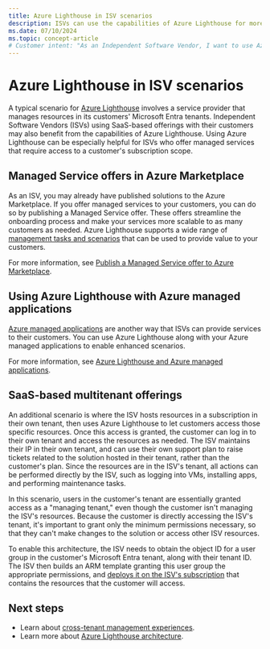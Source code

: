 ```yaml
---
title: Azure Lighthouse in ISV scenarios
description: ISVs can use the capabilities of Azure Lighthouse for more flexibility with customer offerings.
ms.date: 07/10/2024
ms.topic: concept-article
# Customer intent: "As an Independent Software Vendor, I want to use Azure Lighthouse to manage customer resources in a secure and scalable way, so that I can offer enhanced managed services while maintaining control over my intellectual property and support processes."
---
```


# Azure Lighthouse in ISV scenarios

A typical scenario for [Azure Lighthouse](../overview.md) involves a service provider that manages resources in its customers' Microsoft Entra tenants. Independent Software Vendors (ISVs) using SaaS-based offerings with their customers may also benefit from the capabilities of Azure Lighthouse. Using Azure Lighthouse can be especially helpful for ISVs who offer managed services that require access to a customer's subscription scope.

## Managed Service offers in Azure Marketplace

As an ISV, you may already have published solutions to the Azure Marketplace. If you offer managed services to your customers, you can do so by publishing a Managed Service offer. These offers streamline the onboarding process and make your services more scalable to as many customers as needed. Azure Lighthouse supports a wide range of [management tasks and scenarios](cross-tenant-management-experience.md#enhanced-services-and-scenarios) that can be used to provide value to your customers.

For more information, see [Publish a Managed Service offer to Azure Marketplace](../how-to/publish-managed-services-offers.md).

## Using Azure Lighthouse with Azure managed applications

[Azure managed applications](/azure/azure-resource-manager/managed-applications/overview) are another way that ISVs can provide services to their customers. You can use Azure Lighthouse along with your Azure managed applications to enable enhanced scenarios.

For more information, see [Azure Lighthouse and Azure managed applications](managed-applications.md).

## SaaS-based multitenant offerings

An additional scenario is where the ISV hosts resources in a subscription in their own tenant, then uses Azure Lighthouse to let customers access those specific resources. Once this access is granted, the customer can log in to their own tenant and access the resources as needed. The ISV maintains their IP in their own tenant, and can use their own support plan to raise tickets related to the solution hosted in their tenant, rather than the customer's plan. Since the resources are in the ISV's tenant, all actions can be performed directly by the ISV, such as logging into VMs, installing apps, and performing maintenance tasks.

In this scenario, users in the customer's tenant are essentially granted access as a "managing tenant," even though the customer isn't managing the ISV's resources. Because the customer is directly accessing the ISV's tenant, it's important to grant only the minimum permissions necessary, so that they can't make changes to the solution or access other ISV resources.

To enable this architecture, the ISV needs to obtain the object ID for a user group in the customer's Microsoft Entra tenant, along with their tenant ID. The ISV then builds an ARM template granting this user group the appropriate permissions, and [deploys it on the ISV's subscription](../how-to/onboard-customer.md) that contains the resources that the customer will access.

## Next steps

- Learn about [cross-tenant management experiences](cross-tenant-management-experience.md).
- Learn more about [Azure Lighthouse architecture](architecture.md).
